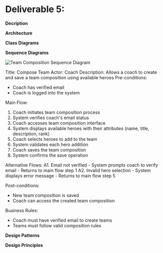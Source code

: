 # Deliverable 5:

**Decription**

**Architecture**

**Class Diagrams**

**Sequence Diagrams**

![Team Composition Sequence Diagram](https://github.com/user-attachments/assets/030caea0-fe30-4c9b-9833-21096cc74efc)

Title: Compose Team
Actor: Coach
Description: Allows a coach to create and save a team composition using available heroes
Pre-conditions: 
- Coach has verified email
- Coach is logged into the system

Main Flow:
1. Coach initiates team composition process
2. System verifies coach's email status
3. Coach accesses team composition interface
4. System displays available heroes with their attributes (name, title, description, rank)
5. Coach selects heroes to add to the team
6. System validates each hero addition
7. Coach saves the team composition
8. System confirms the save operation

Alternative Flows:
A1. Email not verified
    - System prompts coach to verify email
    - Returns to main flow step 1
A2. Invalid hero selection
    - System displays error message
    - Returns to main flow step 5

Post-conditions:
- New team composition is saved
- Coach can access the created team composition

Business Rules:
- Coach must have verified email to create teams
- Teams must follow valid composition rules


**Design Patterns**

**Design Principles**

